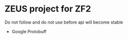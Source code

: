 ZEUS project for ZF2
===========

Do not follow and do not use before api will become stable

* Google Protobuff


